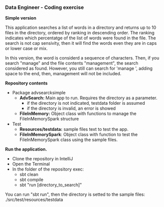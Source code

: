 ### **Data Engineer - Coding exercise**
**Simple version**

This application searches a list of words in a directory
and returns up to 10 files in the directory, ordered by ranking 
in descending order. The ranking indicates 
which percentatge of the list of words were found in the file.
The search is not cap sensivity, then it will find the words even they 
are in caps or lower case or mix.

In this version, the word is considerd a sequence of characters.
Then, if you search "manage" and the file contents "management", the 
search considered as found. However, you still can search for 'manage ', adding space to the end, then,
management will not be included.


**Repository contents**
* Package advsearcksimple
    * **AdvSearch:**  Main app to run. Requires the directory as a parameter.      
      - if the directory is not indicated, testdata folder is assumed
      - if the directory is invalid, an error is showed
    * **FileInMemory:** Object class with functions to manage the FileInMemorySpark structure
* Test
    * **Resources/testdata:** sample files text to test the app.
    * **FileInMemorySpark**: Object class with function to test the FileInMemorySpark class
      using the sample files.

**Run the application.**
- Clone the repository in IntelliJ
- Open the Terminal
- In the folder of the repository exec:
    * sbt clean
    * sbt compile
    * sbt "run [directory_to_search]"

You can run "sbt run", then the directory is setted to the sample files: ./src/test/resources/testdata



  
